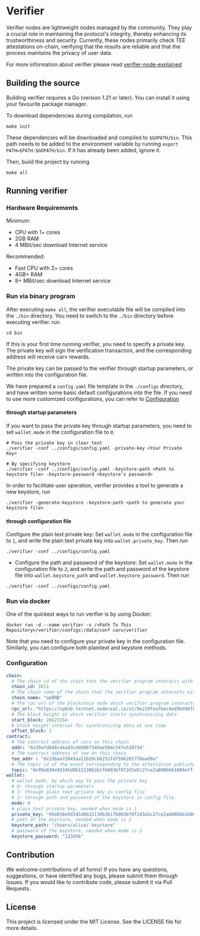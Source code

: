 # Verifier

Verifier nodes are lightweight nodes managed by the community. They play a crucial role in maintaining the protocol's integrity, thereby enhancing its trustworthiness and security. Currently, these nodes primarily check TEE attestations on-chain, verifying that the results are reliable and that the process maintains the privacy of user data.

For more information about verifier please read [verifier-node-explained](https://docs.carv.io/carv-protocol/verifier-node-explained)

## Building the source

Building verifier requires a Go (version 1.21 or later). You can install it using your favourite package manager.

To download dependencies during compilation, run

```shell
make init
```

These dependencies will be downloaded and compiled to `$GOPATH/bin`. This path needs to be added to the environment variable by running `export PATH=$PATH:$GOPATH/bin`. If it has already been added, ignore it.

Then, build the project by running

```shell
make all
```

## Running verifier

### Hardware Requirements

Minimum:

- CPU with 1+ cores
- 2GB RAM
- 4 MBit/sec download Internet service

Recommended:

- Fast CPU with 2+ cores
- 4GB+ RAM
- 8+ MBit/sec download Internet service

### Run via binary program

After executing `make all`, the verifier executable file will be compiled into the `./bin` directory. You need to switch to the `./bin` directory before executing verifier. run
```shell
cd bin
```

If this is your first time running verifier, you need to specify a private key. The private key will sign the verification transaction, and the corresponding address will receive carv rewards.

The private key can be passed to the verifier through startup parameters, or written into the configuration file.

We have prepared a `config.yaml` file template in the `./configs` directory, and have written some basic default configurations into the file. If you need to use more customized configurations, you can refer to [Configuration](#Configuration)

#### through startup parameters

If you want to pass the private key through startup parameters, you need to set `wallet.mode` in the configuration file to `0`.

```shell
# Pass the private key in clear text
./verifier -conf ../configs/config.yaml -private-key <Your Private Key>

# By specifying keystore
./verifier -conf ../configs/config.yaml -keystore-path <Path to keystore file> -keystore-password <keystore's password>
```

In order to facilitate user operation, verifier provides a tool to generate a new keystore, run
```shell
./verifier -generate-keystore -keystore-path <path to generate your keystore file>
```

#### through configuration file

Configure the plain text private key: Set `wallet.mode` in the configuration file to `1`, and write the plain text private key into `wallet.private_key`. Then run

```shell
./verifier -conf ../configs/config.yaml
```

- Configure the path and password of the keystore: Set `wallet.mode` in the configuration file to `2`, and write the path and password of the keystore file into `wallet.keystore_path` and `wallet.keystore_password`. Then run

```shell
./verifier -conf ../configs/config.yaml
```

### Run via docker

One of the quickest ways to run verifier is by using Docker:

```shell
docker run -d --name verifier -v /<Path To This Repository>/verifier/configs:/data/conf carv/verifier
```

Note that you need to configure your private key in the configuration file. Similarly, you can configure both plaintext and keystore methods.

### Configuration

```yaml
chain:
  # The chain id of the chain that the verifier program interacts with
  chain_id: 5611
  # The chain name of the chain that the verifier program interacts with
  chain_name: "opBNB"
  # The rpc url of the blockchain node which verifier program interacts with
  rpc_url: "https://opbnb-testnet.nodereal.io/v1/9e210feafbec4ed9bd48f855c2bd979a"
  # The block height at which verifier starts synchronizing data
  start_block: 26623154
  # block height interval for synchronizing data at one time
  offset_block: 1
contract:
  # The contract address of carv on this chain
  addr: "0x39afd848cd4a83cddd06f340ae584c547e53873d"
  # The contract address of tee on this chain
  tee_addr : "0x19baa72643aa11b28cb6251fd7596201778ead9a"
  # The topic id of the event corresponding to the attestation published by tee
  topic: "0x99a038e9d345d0b12130b3b1fb003bf8f2d3a5c27ce2a800bbb1608efff6c591"
wallet:
  # wallet mode, by which way to pass the private key
  # 0: through startup parameters
  # 1: through plain text private key in config file
  # 2: through path and password of the keystore in config file
  mode: 0
  # plain text private key, needed when mode is 1
  private_key: "99a038e9d345d0b12130b3b1fb003bf8f2d3a5c27ce2a800bbb1608efff6c591"
  # path of the keystore, needed when mode is 2
  keystore_path: "/Users/alice/.keystore"
  # password of the keystore, needed when mode is 2
  keystore_password: "123456"
```

## Contribution
We welcome contributions of all forms! If you have any questions, suggestions, or have identified any bugs, please submit them through Issues. If you would like to contribute code, please submit it via Pull Requests.

## License
This project is licensed under the MIT License. See the LICENSE file for more details.
